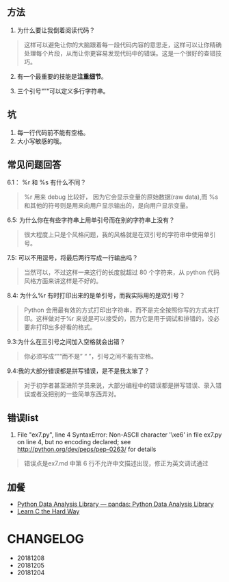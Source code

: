 
## 方法

1. 为什么要让我倒着阅读代码？

> 这样可以避免让你的大脑跟着每一段代码内容的意思走，这样可以让你精确处理每个片段，从而让你更容易发现代码中的错误。这是一个很好的查错技巧。

2. 有一个最重要的技能是**注重细节**。

3. 三个引号“”“可以定义多行字符串。




## 坑

1. 每一行代码前不能有空格。
2. 大小写敏感的哦。

## 常见问题回答

6.1： %r 和 %s 有什么不同？

> %r 用来 debug 比较好， 因为它会显示变量的原始数据(raw data),而 %s 和其他的符号则是用来向用户显示输出的，是向用户显示变量。

6.5: 为什么你在有些字符串上用单引号而在别的字符串上没有？

> 很大程度上只是个风格问题，我的风格就是在双引号的字符串中使用单引号。

7.5: 可以不用逗号，将最后两行写成一行输出吗？
> 当然可以，不过这样一来这行的长度就超过 80 个字符来，从 python 代码风格方面来讲这样是不好的。

8.4: 为什么%r 有时打印出来的是单引号，而我实际用的是双引号？
> Python 会用最有效的方式打印出字符串，而不是完全按照你写的方式来打印。这样做对于%r 来说是可以接受的，因为它是用于调试和排错的，没必要非打印出多好看的格式。

9.3:为什么在三引号之间加入空格就会出错？
> 你必须写成“”“而不是” “ ”，引号之间不能有空格。

9.4:我的大部分错误都是拼写错误，是不是我太笨了？
> 对于初学者甚至进阶学员来说，大部分编程中的错误都是拼写错误、录入错误或者没把别的一些简单东西弄对。

## 错误list

1. File "ex7.py", line 4
SyntaxError: Non-ASCII character '\xe6' in file ex7.py on line 4, but no encoding declared; see http://python.org/dev/peps/pep-0263/ for details

> 错误点是ex7.md 中第 6 行不允许中文描述出现，修正为英文调试通过


## 加餐

* [Python Data Analysis Library — pandas: Python Data Analysis Library](http://pandas.pydata.org/)
* [Learn C the Hard Way](https://learncodethehardway.org/c/)



# CHANGELOG

- 20181208
- 20181205 
- 20181204 
